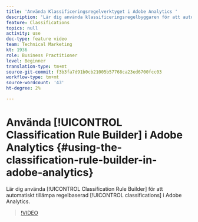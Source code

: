 ```yaml
---
title: 'Använda Klassificeringsregelverktyget i Adobe Analytics '
description: 'Lär dig använda klassificeringsregelbyggaren för att automatiskt tillämpa regelbaserade klassificeringar i Adobe Analytics. '
feature: Classifications
topics: null
activity: use
doc-type: feature video
team: Technical Marketing
kt: 1936
role: Business Practitioner
level: Beginner
translation-type: tm+mt
source-git-commit: f3b3fa7d91b0cb21005b57768ca23ed6700fcc03
workflow-type: tm+mt
source-wordcount: '43'
ht-degree: 2%

---
```



# Använda [!UICONTROL Classification Rule Builder] i Adobe Analytics {#using-the-classification-rule-builder-in-adobe-analytics}

Lär dig använda [!UICONTROL Classification Rule Builder] för att automatiskt tillämpa regelbaserad [!UICONTROL classifications] i Adobe Analytics.

>[!VIDEO](https://video.tv.adobe.com/v/25884?quality=12)
